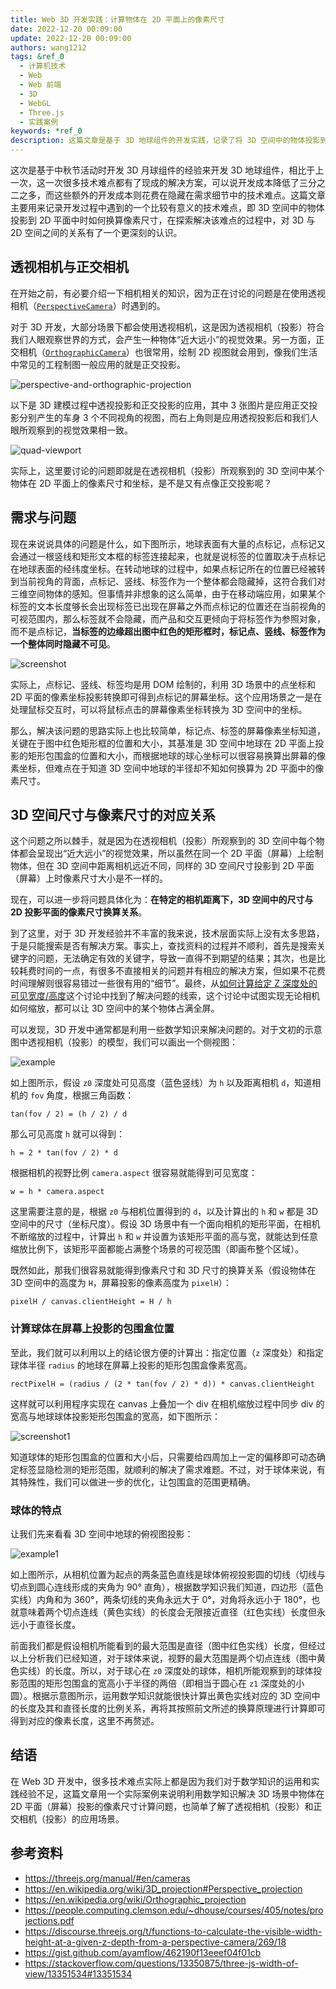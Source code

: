 ```yaml
---
title: Web 3D 开发实践：计算物体在 2D 平面上的像素尺寸
date: 2022-12-20 00:09:00
update: 2022-12-20 00:09:00
authors: wang1212
tags: &ref_0
  - 计算机技术
  - Web
  - Web 前端
  - 3D
  - WebGL
  - Three.js
  - 实践案例
keywords: *ref_0
description: 这篇文章是基于 3D 地球组件的开发实践，记录了将 3D 空间中的物体投影到 2D 平面中时如何换算像素尺寸的解决方案。
---
```



这次是基于中秋节活动时开发 3D 月球组件的经验来开发 3D 地球组件，相比于上一次，这一次很多技术难点都有了现成的解决方案，可以说开发成本降低了三分之二之多，而这些额外的开发成本则花费在隐藏在需求细节中的技术难点。这篇文章主要用来记录开发过程中遇到的一个比较有意义的技术难点，即 3D 空间中的物体投影到 2D 平面中时如何换算像素尺寸，在探索解决该难点的过程中，对 3D 与 2D 空间之间的关系有了一个更深刻的认识。

<!-- truncate -->

## 透视相机与正交相机

在开始之前，有必要介绍一下相机相关的知识，因为正在讨论的问题是在使用透视相机（[`PerspectiveCamera`](https://threejs.org/docs/#api/en/cameras/PerspectiveCamera)）时遇到的。

对于 3D 开发，大部分场景下都会使用透视相机，这是因为透视相机（投影）符合我们人眼观察世界的方式，会产生一种物体“近大远小”的视觉效果。另一方面，正交相机（[`OrthographicCamera`](https://threejs.org/docs/#api/en/cameras/OrthographicCamera)）也很常用，绘制 2D 视图就会用到，像我们生活中常见的工程制图一般应用的就是正交投影。

![perspective-and-orthographic-projection](./assets/perspective-and-orthographic-projection.webp)

以下是 3D 建模过程中透视投影和正交投影的应用，其中 3 张图片是应用正交投影分别产生的车身 3 个不同视角的视图，而右上角则是应用透视投影后和我们人眼所观察到的视觉效果相一致。

![quad-viewport](./assets/quad-viewport.jpg)

实际上，这里要讨论的问题即就是在透视相机（投影）所观察到的 3D 空间中某个物体在 2D 平面上的像素尺寸和坐标，是不是又有点像正交投影呢？

## 需求与问题

现在来说说具体的问题是什么，如下图所示，地球表面有大量的点标记，点标记又会通过一根竖线和矩形文本框的标签连接起来，也就是说标签的位置取决于点标记在地球表面的经纬度坐标。在转动地球的过程中，如果点标记所在的位置已经被转到当前视角的背面，点标记、竖线、标签作为一个整体都会隐藏掉，这符合我们对三维空间物体的感知。但事情并非想象的这么简单，由于在移动端应用，如果某个标签的文本长度够长会出现标签已出现在屏幕之外而点标记的位置还在当前视角的可视范围内，那么标签就不会隐藏，而产品和交互更倾向于将标签作为参照对象，而不是点标记，**当标签的边缘超出图中红色的矩形框时，标记点、竖线、标签作为一个整体同时隐藏不可见**。

![screenshot](./assets/screenshot.jpg)

实际上，点标记、竖线、标签均是用 DOM 绘制的，利用 3D 场景中的点坐标和 2D 平面的像素坐标投影转换即可得到点标记的屏幕坐标。这个应用场景之一是在处理鼠标交互时，可以将鼠标点击的屏幕像素坐标转换为 3D 空间中的坐标。

那么，解决该问题的思路实际上也比较简单，标记点、标签的屏幕像素坐标知道，关键在于图中红色矩形框的位置和大小，其基准是 3D 空间中地球在 2D 平面上投影的矩形包围盒的位置和大小，而根据地球的球心坐标可以很容易换算出屏幕的像素坐标，但难点在于知道 3D 空间中地球的半径却不知如何换算为 2D 平面中的像素尺寸。

## 3D 空间尺寸与像素尺寸的对应关系

这个问题之所以棘手，就是因为在透视相机（投影）所观察到的 3D 空间中每个物体都会呈现出“近大远小”的视觉效果，所以虽然在同一个 2D 平面（屏幕）上绘制物体，但在 3D 空间中距离相机远近不同，同样的 3D 空间尺寸投影到 2D 平面（屏幕）上时像素尺寸大小是不一样的。

现在，可以进一步将问题具体化为：**在特定的相机距离下，3D 空间中的尺寸与 2D 投影平面的像素尺寸换算关系**。

到了这里，对于 3D 开发经验并不丰富的我来说，技术层面实际上没有太多思路，于是只能搜索是否有解决方案。事实上，查找资料的过程并不顺利，首先是搜索关键字的问题，无法确定有效的关键字，导致一直得不到期望的结果；其次，也是比较耗费时间的一点，有很多不直接相关的问题并有相应的解决方案，但如果不花费时间理解则很容易错过一些很有用的“细节”。最终，从[如何计算给定 Z 深度处的可见宽度/高度](https://discourse.threejs.org/t/functions-to-calculate-the-visible-width-height-at-a-given-z-depth-from-a-perspective-camera/269)这个讨论中找到了解决问题的线索，这个讨论中试图实现无论相机如何缩放，都可以让 3D 空间中的某个物体占满全屏。

可以发现，3D 开发中通常都是利用一些数学知识来解决问题的。对于文初的示意图中透视相机（投影）的模型，我们可以画出一个侧视图：

![example](./assets/example.jpg)

如上图所示，假设 `z0` 深度处可见高度（蓝色竖线）为 `h` 以及距离相机 `d`，知道相机的 `fov` 角度，根据三角函数：

```plain
tan(fov / 2) = (h / 2) / d
```

那么可见高度 `h` 就可以得到：

```plain
h = 2 * tan(fov / 2) * d
```

根据相机的视野比例 `camera.aspect` 很容易就能得到可见宽度：

```plain
w = h * camera.aspect
```

这里需要注意的是，根据 `z0` 与相机位置得到的 `d`，以及计算出的 `h` 和 `w` 都是 3D 空间中的尺寸（坐标尺度）。假设 3D 场景中有一个面向相机的矩形平面，在相机不断缩放的过程中，计算出 `h` 和 `w` 并设置为该矩形平面的高与宽，就能达到任意缩放比例下，该矩形平面都能占满整个场景的可视范围（即画布整个区域）。

既然如此，那我们很容易就能得到像素尺寸和 3D 尺寸的换算关系（假设物体在 3D 空间中的高度为 `H`，屏幕投影的像素高度为 `pixelH`）：

```plain
pixelH / canvas.clientHeight = H / h
```

### 计算球体在屏幕上投影的包围盒位置

至此，我们就可以利用以上的结论很方便的计算出：指定位置（`z` 深度处）和指定球体半径 `radius` 的地球在屏幕上投影的矩形包围盒像素宽高。

```plain
rectPixelH = (radius / (2 * tan(fov / 2) * d)) * canvas.clientHeight
```

这样就可以利用程序实现在 canvas 上叠加一个 div 在相机缩放过程中同步 div 的宽高与地球球体投影矩形包围盒的宽高，如下图所示：

![screenshot1](./assets/screenshot1.jpg)

知道球体的矩形包围盒的位置和大小后，只需要给四周加上一定的偏移即可动态确定标签显隐检测的矩形范围，就顺利的解决了需求难题。不过，对于球体来说，有其特殊性，我们可以做进一步的优化，让包围盒的范围更精确。

### 球体的特点

让我们先来看看 3D 空间中地球的俯视图投影：

![example1](./assets/example1.jpg)

如上图所示，从相机位置为起点的两条蓝色直线是球体俯视投影圆的切线（切线与切点到圆心连线形成的夹角为 90° 直角），根据数学知识我们知道，四边形（蓝色实线）内角和为 360°，两条切线的夹角永远大于 0°，对角将永远小于 180°，也就意味着两个切点连线（黄色实线）的长度会无限接近直径（红色实线）长度但永远小于直径长度。

前面我们都是假设相机所能看到的最大范围是直径（图中红色实线）长度，但经过以上分析我们已经知道，对于球体来说，视野的最大范围是两个切点连线（图中黄色实线）的长度。所以，对于球心在 `z0` 深度处的球体，相机所能观察到的球体投影范围的矩形包围盒的宽高小于半径的两倍（即相当于圆心在 `z1` 深度处的小圆）。根据示意图所示，运用数学知识就能很快计算出黄色实线对应的 3D 空间中的长度及其和直径长度的比例关系，再将其按照前文所述的换算原理进行计算即可得到对应的像素长度，这里不再赘述。

## 结语

在 Web 3D 开发中，很多技术难点实际上都是因为我们对于数学知识的运用和实践经验不足，这篇文章用一个实际案例来说明利用数学知识解决 3D 场景中物体在 2D 平面（屏幕）投影的像素尺寸计算问题，也简单了解了透视相机（投影）和正交相机（投影）的应用场景。

## 参考资料

- <https://threejs.org/manual/#en/cameras>
- <https://en.wikipedia.org/wiki/3D_projection#Perspective_projection>
- <https://en.wikipedia.org/wiki/Orthographic_projection>
- <https://people.computing.clemson.edu/~dhouse/courses/405/notes/projections.pdf>
- <https://discourse.threejs.org/t/functions-to-calculate-the-visible-width-height-at-a-given-z-depth-from-a-perspective-camera/269/18>
- <https://gist.github.com/ayamflow/462190f13eeef04f01cb>
- <https://stackoverflow.com/questions/13350875/three-js-width-of-view/13351534#13351534>
